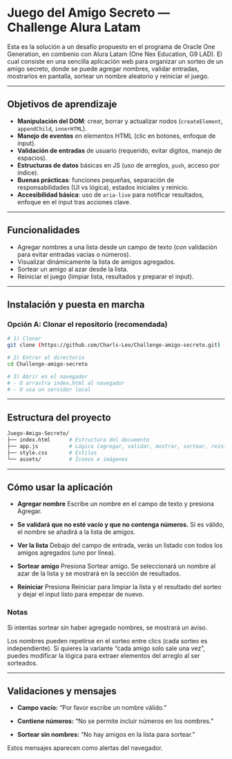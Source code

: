 # Juego del Amigo Secreto — Challenge Alura Latam

Esta es la solución a un desafío propuesto en el programa de Oracle One Generation, en combenio con Alura Latam (One Nex Education, G9 LAD). El cual consiste en una sencilla aplicación web para organizar un sorteo de un amigo secreto, donde se puede agregar nombres, validar entradas, mostrarlos en pantalla, sortear un nombre aleatorio y reiniciar el juego.


---


## Objetivos de aprendizaje

- **Manipulación del DOM**: crear, borrar y actualizar nodos (`createElement`, `appendChild`, `innerHTML`).
- **Manejo de eventos** en elementos HTML (clic en botones, enfoque de input).
- **Validación de entradas** de usuario (requerido, evitar dígitos, manejo de espacios).
- **Estructuras de datos** básicas en JS (uso de arreglos, `push`, acceso por índice).
- **Buenas prácticas**: funciones pequeñas, separación de responsabilidades (UI vs lógica), estados iniciales y reinicio.
- **Accesibilidad básica**: uso de `aria-live` para notificar resultados, enfoque en el input tras acciones clave.


---


## Funcionalidades

- Agregar nombres a una lista desde un campo de texto (con validación para evitar entradas vacías o números).
- Visualizar dinámicamente la lista de amigos agregados.
- Sortear un amigo al azar desde la lista.
- Reiniciar el juego (limpiar lista, resultados y preparar el input).


---


## Instalación y puesta en marcha

### Opción A: Clonar el repositorio (recomendada)

```bash
# 1) Clonar
git clone (https://github.com/Charls-Leo/Challenge-amigo-secreto.git)

# 2) Entrar al directorio
cd Challenge-amigo-secreto

# 3) Abrir en el navegador
# - O arrastra index.html al navegador
# - O usa un servidor local
```


---


## Estructura del proyecto
```bash
Juego-Amigo-Secreto/
├── index.html      # Estructura del documento
├── app.js          # Lógica (agregar, validar, mostrar, sortear, reiniciar)
├── style.css       # Estilos
└── assets/         # Íconos e imágenes 
```


---


## Cómo usar la aplicación

- **Agregar nombre**
Escribe un nombre en el campo de texto y presiona Agregar.

- **Se validará que no esté vacío y que no contenga números.**
Si es válido, el nombre se añadirá a la lista de amigos.

- **Ver la lista**
Debajo del campo de entrada, verás un listado con todos los amigos agregados (uno por línea).

- **Sortear amigo**
Presiona Sortear amigo.
Se seleccionará un nombre al azar de la lista y se mostrará en la sección de resultados.

- **Reiniciar**
Presiona Reiniciar para limpiar la lista y el resultado del sorteo y dejar el input listo para empezar de nuevo.

### Notas
Si intentas sortear sin haber agregado nombres, se mostrará un aviso.

Los nombres pueden repetirse en el sorteo entre clics (cada sorteo es independiente).
Si quieres la variante “cada amigo solo sale una vez”, puedes modificar la lógica para extraer elementos del arreglo al ser sorteados.


--- 


## Validaciones y mensajes

- **Campo vacío:**
“Por favor escribe un nombre válido.”

- **Contiene números:**
“No se permite incluir números en los nombres.”

- **Sortear sin nombres:**
“No hay amigos en la lista para sortear.”

Estos mensajes aparecen como alertas del navegador.



